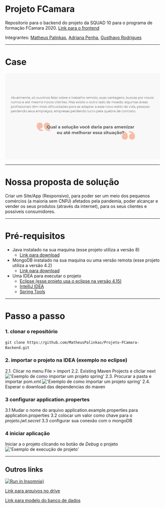 # Projeto FCamara

Repositorio para o backend do projeto da SQUAD 10 para o programa de formação FCamara 2020. [Link para o frontend](https://github.com/MatheusPalinkas/Projeto-FCamara-Frontend)

Integrantes: [Matheus Palinkas](https://www.linkedin.com/in/matheus-palinkas/), 
             [Adriana Penha](https://www.linkedin.com/in/adriana-penha-598b12124/), 
             [Gusthavo Rodrigues](https://www.linkedin.com/in/gusthavo-rodrigues-487847197/)

---

# Case 

!["Foto do case"](docs/case.png)

---

# Nossa proposta de solução

Criar um Site/App (Responsivo), para poder ser um meio dos pequenos comércios (a maioria sem CNPJ) afetados pela pandemia, poder alcançar e vender os seus produtos (através da internet), para os seus clientes e possíveis consumidores.

---

# Pré-requisitos

- Java instalado na sua maquina (esse projeto utiliza a versão 8)
  - [Link para download](https://www.java.com/pt_BR/download/help/download_options.xml)
- MongoDB instalado na sua maquina ou uma versão remota (esse projeto utiliza a versão 4.2)
  - [Link para download](https://docs.mongodb.com/manual/administration/install-community/)
- Uma IDEA para executar o projeto
  - [Eclipse (esse projeto usa o eclipse na versão 4.15)](https://www.eclipse.org/downloads/packages/)
  - [IntelliJ IDEA](https://www.jetbrains.com/pt-br/idea/)
  - [Spring Tools](https://spring.io/tools)

---

# Passo a passo

### 1. clonar o repositório

```git clone https://github.com/MatheusPalinkas/Projeto-FCamara-Backend.git```

### 2. importar o projeto na IDEA (exemplo no eclipse)

2.1. Clicar no menu File > import
2.2. Existing Maven Projects e cliclar next
!['Exemplo de como importar um projeto spring'](docs/../docs/imgs-readme/import.png)
2.3. Procurar a pasta e importar pom.xml
!['Exemplo de como importar um projeto spring'](docs/../docs/imgs-readme/import2.png)
2.4. Esperar o download das dependencias do maven

### 3 configurar application.propertes

3.1 Mudar o nome do arquivo application.example.properties para application.properties
3.2 colocar um valor como chave para o *projeto.jwt.secret*
3.3 configurar sua conexão com o mongoDB

### 4 iniciar aplicação

Iniciar a o projeto clicando no botão de *Debug* o projeto
!['Exemplo de execução de projeto'](docs/../docs/imgs-readme/executaDebug.png)

---

## Outros links

[![Run in Insomnia}](https://insomnia.rest/images/run.svg)](https://insomnia.rest/run/?label=Projeto%20Fcamara&uri=https%3A%2F%2Fgithub.com%2FMatheusPalinkas%2FProjeto-FCamara%2Fblob%2Fmaster%2Fdocs%2Fdoc-rotas-insomnia.json)

[Link para arquivos no drive](https://drive.google.com/drive/folders/17vXJTFi-uhJ_oOf2tmRV0r_MPpUXcZnn?usp=sharing)

[Link para modelo do banco de dados](https://app.diagrams.net/?lightbox=1&highlight=0000ff&edit=_blank&layers=1&nav=1&title=Untitled%20Diagram.drawio#R7Z1bc9o6EMc%2FTR6T8R14DJD0RnNokjan54VRsAqeGovaJgn99EcGC7AliAnyRe1mOh0sjGzLf%2F%2B0u1rJZ2Zv9vIuRPPpZ%2BJi%2F8zQ3Jczs39mGG2nTf9PCpbrAss01wWT0HPXRfq24M77jdNCLS1deC6OMjvGhPixN88WjkkQ4HGcKUNhSJ6zu%2F0gfvaoczTBXMHdGPl86YPnxtP0sozWtvw99iZTdmTd6ay%2FmSG2c3ol0RS55HmnyLw6M3shIfH60%2Bylh%2F2k7Vi7PHxYPviDn867j1%2BiX%2Bhr99P9zbfzdWXXx%2FxkcwkhDuI3V91p%2Fep%2FaznPg%2B9BT6e%2F%2FBkN3XN2M5%2BQv0gbLL3YeMlaELu0QdNNegJevLzFPoo9Elxtv%2Bn%2BIEGc3n2dNk13Gs%2F85DP9iAP3MrmTdPPq9jcOyT35jAKqp24UozDOf%2FdPkNRX8JrTtonIIhyn5zsef%2FgW%2FhxYoX%2F5fvTbpBf65dO5zbSHwgmOD%2BxopS2SXPWOgtI2fYfJDMfhku7wvFWTrqUSme4qiRWGq9Z6yuoRpbKebCrcHGNIPHrJhsaeQDutZ8nqNbVsHeuLT3%2B2q4BcTbrZbl3oRqY2p6VdGFars%2FnLVr1uLq5q%2BmGnLbZFK8kdIz%2B7avnNUOCuBZbT3vaLupTXshumPF2ztLxY3qg83czW1M7XVLbQnD9faI5TVGh6w4TWaRkXbW37l0WU5bTpt1tCdey3ibDVyqnZrlaDlv6X9LVtgxci6f7%2Bz%2Bqcf%2FKeh9dX%2F2kfv7yQwbluNUyITivf176VeI6WA55Rbc9q%2Fy2GXato98pMm8aIzW7ZF9YO9fQsnTr6hc2MtWPVZzlZ9VnldbfirohH3TcqFuySkFNh9OzNfBRspJZ%2Bk%2BhrPPV8d4CWZJE0PdXU%2BCfb6k5J6P2m%2ByMmxpXkUqEaTmaPu%2BSXtFijpSGO6D5DJj89V%2FQZvWR2HKAoTgvGxPfRPPIeN%2Bc3o63oBV0Sx2SW7oR8bxLQz2NaFw5zj491tPyfcBjjl4NyZX2okb3lRit13Hfl7AjkbFjaq8q9pZ45Cib0wneciZxxqLPtnQMKj%2BdkD4d82lABinGXLAI3KkWOBifHD31eiFM0Tz7SexN7yN9es9mNyTy9vz7%2BwfQQpteUfH5kGtB3NLDet5vcQ2%2BM%2FMu0eOa57pqsnu%2F3iE%2BfCbMfkLWtOEdjL5gM1kcxrW3RbXq0pIjQKn%2F4K7ZOaWU4SM6GxChGa20mZzRPnu1VE9td%2Bo%2FeiJ52YZ%2FZ9Ep7dFvfbtN%2Fye5h3CNBFIfIWwkTU%2BE%2F40T8XTck83uGVy33nNqCLoLX%2BGFKvC7yZVY7r2k67yHvSjojrqOVxHerw08nK%2BlxlyACVRQVVFY90sTzmj6Sy0yl%2F1YlGHuUsIkLpid3tht629drm5UqgvcsP%2FRHPVp7OPZIOZDRXtfEqjLFCVMFUeyCRNHbVlkCanECuq4dKWv5qMsTZ48OpPGkPD1YHU4PnBrq8dzwixf%2Fyyqgn78nd%2FfCTrf6zHBebSzTjePM3V1vT%2BzWprGf18P4TYtx6XbOJzP1XESgcDDVyY0IWEa1gSzb4hT6NVqgMOnutJ7vJa4PDzBw82S4eTrtnS7srOPFAPGqp5cPJyjt6R3kA3h6dXl6h4nRSE9PfMq8XQ%2Be3lGW2eEHtNGenvjUeUP9hlZdDl3AxZOGkqIuXr67kiec9usWPfh3R4mgtUcE0ihSnhh49%2B5qhjwfMNJwjLBR7dowwg4GGJGGkc4eETQKI%2BJhb04LdziYIqBIwymia0WHZctSDhgjkoPNStgi4pQYTgp92pKjGxSNvRm9aBi%2BajxOTKtmnOhglUjmibpGic6nffWG1wCRpkPE4eP5FUPEAIjIhYi%2Bb2RJAYrwOVb3mN6l5LYBSqSgZHdYRyuPK%2B0KI69iKfEj1cCV07hi7lFBo7ginm3SqPk3pU0DKzz7Jg0ENCZDxmauRIqPlp4bySs89yZXkZOvqOTZDyYfYrkKXBziMYlGd8h%2FIhFPIUiPkZIeY%2BXmXZlFbduNJ%2F1HJMeIdcnHeyA5pv5pEBtcNDI5RpxdyQd9IDnmdOPKLD30U54ieOPqQ3%2F0NaL0B5%2BtyikQx9OkyvwYsXb46A%2FMgDgRJZa68R%2BLj%2F9QlDALGnDScJxUmScj1g8f9AGcnIoTJcI%2B4lPnpwRA2q4CHKk%2FU8YqsGgUYOQojJSe%2FV9ewh3v8u6f5A3BPBnBvM0inSyOy6ZK7xKhLfJy8yt7%2FXmxvJbI3y6nT4NYXnHAbShxUixPqOmyIjct3vuGWJ6ErNDSHfDyFCGaRAsOeD2G8%2FFEEcXzREQpz1Ti7WZwwE%2FFiRKW88FVPnMrJFHzaELNWZiy0nSeiAJ6ZfFELCC%2BPwKeFOfJ4Yey0TwRK5hPY4CAngIcEQb0KjVM2nwMBzBymlmixGQVIQHZvd8Rw4DQOzO6jHHgwvw3NZgimv9WqXFiFFhoHZhyjGmyeTAVZAqnhfckTBbGG10%2B0qtZhODtNJ4oooThSokCQJENFGV5IpgXyYByjcdTBEaKEkgRzYOrNoICTJEdP1EXKoZg%2Bd7bweiaAEoaj5LNEr71%2BTsFXtkIKDnKPFEiFCs2VcUoufNEC4ADSpqFErPCcKxYPYASySgxFUYJnzSwskrQGD8S8hNw0nScOHVHYk1%2BTUzAyWk4Kf01OuWJgY%2BcDEkULbzRHQ6fvCSNTRtdBXGIJ0iwGgPApVlw6RQMyrLgrXw9QQRFNlxKj6DYnYvO7l%2B7rLyCjuBdISFxF6KACkwNkTE1xMy9TMsRzNT4C96BJFYjbwfB1JD6p4Z09hlTR00NqXSZlw6%2FkBVMDZGwwG%2FpK4aXpwjRElLwttt67OjjiVL7Ui%2BbtQIhl1siT9RNwuQ7GJgaohBPqlzrRagfvjsCmpzol%2B9bqKNRMNnTufCT4mFmiAIYqX%2BpF13j48XAkdNWCtf2RXVUIAkf7h3C5HcVUNKAFyLBSweko0SJ5eeE5hQvhj6OxiG9OwCTxsOkyhcjCdUDGVKSvRt1E6T25EdB1rYCHKnyRUhC8UBqlGSOKJwZJXg7TRSTXwtBnASSFWQkK9gse4m9k0YraFbohzJWlEtWEKsR3klTc7LCYUg0MllBbNnxI4uQrCAhTU%2BJd9KIFSF8J83ezDwwmuUYzZKAUmWuglg%2B%2FJAADC6e6n4rMSYgPnU%2BFvMldkd9L5qTwHvCPhCl4USpPVsBXighnSfqLotr8TGZhCffksXnXEh9ajpMKs1ZEAuID%2BQATU6jSemJ2eUNFPFiSGgyxG4S7QKaNJ0mVaYtiAXEB%2BKAJifRxFYik1J86nzk5HKMHskCQNJ0kNSfssCHTQAkp4FEiaCJeMV1HiQHZnfAcGMZw42dokjYuDR%2FxHCjWI88nGC4sf650e3iIm%2FK3Oi2IEO89tEBpYYbDz%2BgjR5uFJ86n%2BoLs48qz847HiW1T4puQ5avbIookeYrPnV%2BjAgmDKiCkipHGMWnDIm%2BslGibqavXaBfwe4EMwOeNoQXL2%2Bxj2KPBFfbb7i2m8Yz5mzjwL0Mw9U9u7qdocD9Zw2GxAcXfYFfvPhf9lv6%2BXtyXy%2FsdKvPfO7VxjLd4G%2FVIU85IotwjA%2FcUrb%2BTswYsa8BWe5b0kgHH%2F%2Fd510TetZpYbhq3Cec0dEBd3uYqH3rarfbWU%2FbtnLG7Pra019t5cNV1MlVZOUrWrcNV5EsP9zmkzX3v18awkIywkK67uiZe%2B50zIK9VeeAy%2FRnxIUEAx4QF6o%2FLrTBhDpxIcHwB8SFTjfDyh8DKU8RfKSwdzUsBy7gy0kjSe1hIRvWkZANESWWkRCfOu%2FLDagnES9cCDA3nSS1R4VsyDuXTRIl8s7Fp86HCAckmABKVEBJ%2FSvlCRKNgSWnsUTdrHOD71h6nosAJM0HSe0J5wYMVcl%2BkagSQ1ViAfOzDwZkEiKXLEIY9m48TKpMOheeMzsYwESaVaLuSwV03iq5WcwwgKT5IKl9oTwdrBLJVomuhFUiPnXe1%2B0iLwSQNB4km9f81QcSmE8rGyTqzqc1ePP06zVApOkQMete4sPg05IAIqfFSPapoPkQMXmI9Mhs7uMZvWQwSRpPE6fuiKsJNJG9OKoSNHlwNKe%2FvO%2Bjh4fu4%2FLX5fM%2F4ZdzAUxuhh%2BBImVRRE4Sd5uNmrC5%2FWzCz6tQMUvSETDl7Uw5%2BGCWh5SypGBwUoD5z81HSoeZxOztBFUO5gh1xOdLA1JOQoqxRxPNt1L4FOirGfJgqWXVmFLluI5QSLDEgmSmKLHCgvDM%2BdHhOxxMYcVlxZhiVTnEIxQSDBVLZooSI8XCM%2BcHivu0JUc3KBp7EJ5VkS5Vjv0IJQXjx5LposTwsTjGJgjWDmH8WDWk1B5Y0SFYK5kpevnR2tLEwIdr7zG9S8ltA7JIIcvuKihaZZipPdaiQwBXNmaaGMGlmyEh8e5CTCGaTz8TFyd7%2FA8%3D)
